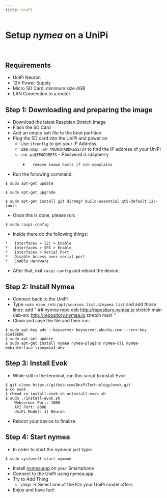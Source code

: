 ```yaml
---
title: UniPi
---
```


# Setup *nymea* on a UniPi
<br />

## Requirements
 
* UniPi Neuron
* 12V Power Supply
* Micro SD Card, minimum size 4GB
* LAN Connection to a router

## Step 1: Downloading and preparing the image

* Download the latest Raspbian Stretch Image
* Flash the SD Card
* Add an empty ssh file to the boot partition
* Plug the SD card into the UniPi and power on
    *	Use `ifconfig` to get your IP Address
    *	use `nmap -sP YOURIPADDRESS/24` to find the IP address of your UniPi
    *	`ssh pi@IPADDRESS` - Password is raspberry
        *		remove known hosts if ssh complains
* Run the following command:

```
$ sudo apt-get update

$ sudo apt-get upgrade

$ sudo apt-get install git dirmngr build-essential qt5-default i2c-tools
```
* Once this is done, please run: 

```
$ sudo raspi-config
```
* Inside there do the following things:

```
*	Interfaces > I2C > Enable
*	Interfaces > SPI > Enable
*	Interfaces > Serial Port
*	Disable Access over serial port
*	Enable Hardware
```

* After that, exit `raspi-config` and reboot the device.

## Step 2: Install Nymea

* Connect back to the UniPi
* Type `sudo nano /etc/apt/sources.list.d/nymea.list` and add those lines:
            add "
            ## nymea repo
            deb http://repository.nymea.io stretch main
            deb-src http://repository.nymea.io stretch main
            "
* Close and save the file and then run:

```
$ sudo apt-key adv --keyserver keyserver.ubuntu.com --recv-key A1A19ED6
$ sudo apt-get update
$ sudo apt-get install nymea nymea-plugins nymea-cli nymea-webinterface libnymea1-dev
```



## Step 3: Install Evok

* While still in the terminal, run this script to install Evok

```
$ git clone https://github.com/UniPiTechnology/evok.git
$ cd evok
$ chmod +x install-evok.sh uninstall-evok.sh
$ sudo ./install-evok.sh
    Webserber Port: 1060
	API Port: 8080
	UniPi Model: 1) Neuron
```
* Reboot your device to finalize.


## Step 4: Start nymea

* In order to start the nymead just type:

```
$ sudo systemctl start nymead
```

* Install [nymea:app](/en/wiki/nymea/master/clients/nymea-app) on your Smartphone
* Connect to the UniPi using nymea:app
* Try to Add Thing
    *	Unipi → Select one of the IOs your UniPi model offers
* Enjoy and have fun!
